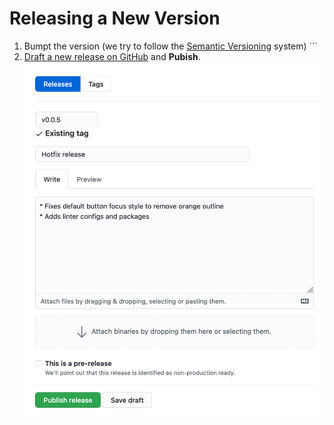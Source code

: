 # Releasing a New Version

1. Bumpt the version (we try to follow the [Semantic Versioning](https://semver.org/) system) ```
2. [Draft a new release on GitHub](https://github.com/askiggy/stardust/releases/new) and **Pubish**. ![](./docs/ss-gh-release.png)
